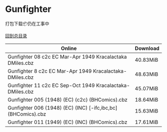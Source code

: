 # Gunfighter

打包下载📦仍在工事中

[回到总目录](/Catalogs.md)







Online | Download
--- | ---
Gunfighter 08 c2c EC Mar-Apr 1949 Kracalactaka DMiles.cbz | 40.83MiB
Gunfighter 8 c2c EC Mar-Apr 1949 Kracalactaka-DMiles.cbz | 48.63MiB
Gunfighter 11 c2c EC Sep-Oct 1949 Kracalactaka-DMiles.cbz | 45.07MiB
Gunfighter 005 (1948) (EC) (c2c) (BHComics).cbz | 18.64MiB
Gunfighter 006 (1948) (EC) (INC) [-ifc,ibc,bc] (BHComics).cbz | 15.63MiB
Gunfighter 011 (1949) (EC) (INC) (BHComics).cbz | 17.61MiB